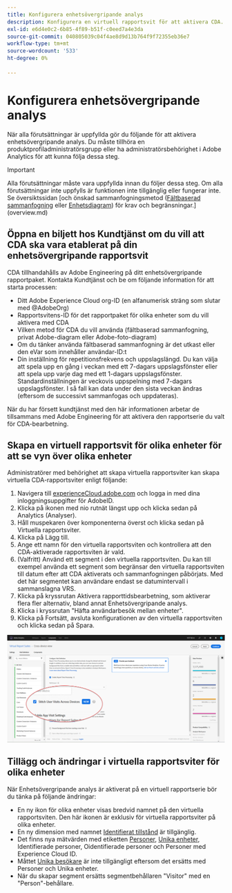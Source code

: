 ```yaml
---
title: Konfigurera enhetsövergripande analys
description: Konfigurera en virtuell rapportsvit för att aktivera CDA.
exl-id: e6d4e0c2-6b85-4f89-b51f-c0eed7a4e3da
source-git-commit: 040805039c04f4ae8d9d13b764f9f72355eb36e7
workflow-type: tm+mt
source-wordcount: '533'
ht-degree: 0%

---
```


# Konfigurera enhetsövergripande analys

När alla förutsättningar är uppfyllda gör du följande för att aktivera enhetsövergripande analys. Du måste tillhöra en produktprofiladministratörsgrupp eller ha administratörsbehörighet i Adobe Analytics för att kunna följa dessa steg.

>[!IMPORTANT]
>
>Alla förutsättningar måste vara uppfyllda innan du följer dessa steg. Om alla förutsättningar inte uppfylls är funktionen inte tillgänglig eller fungerar inte. Se översiktssidan [och önskad sammanfogningsmetod ([Fältbaserad sammanfogning](field-based-stitching.md) eller [Enhetsdiagram](device-graph.md)) för krav och begränsningar.](overview.md)

## Öppna en biljett hos Kundtjänst om du vill att CDA ska vara etablerat på din enhetsövergripande rapportsvit

CDA tillhandahålls av Adobe Engineering på ditt enhetsövergripande rapportpaket. Kontakta Kundtjänst och be om följande information för att starta processen:

* Ditt Adobe Experience Cloud org-ID (en alfanumerisk sträng som slutar med @AdobeOrg)
* Rapportsvitens-ID för det rapportpaket för olika enheter som du vill aktivera med CDA
* Vilken metod för CDA du vill använda (fältbaserad sammanfogning, privat Adobe-diagram eller Adobe-foto-diagram)
* Om du tänker använda fältbaserad sammanfogning är det utkast eller den eVar som innehåller användar-ID:t
* Din inställning för repetitionsfrekvens och uppslagslängd. Du kan välja att spela upp en gång i veckan med ett 7-dagars uppslagsfönster eller att spela upp varje dag med ett 1-dagars uppslagsfönster.
Standardinställningen är veckovis uppspelning med 7-dagars uppslagsfönster. I så fall kan data under den sista veckan ändras (eftersom de successivt sammanfogas och uppdateras).

När du har försett kundtjänst med den här informationen arbetar de tillsammans med Adobe Engineering för att aktivera den rapportserie du valt för CDA-bearbetning.

## Skapa en virtuell rapportsvit för olika enheter för att se vyn över olika enheter

Administratörer med behörighet att skapa virtuella rapportsviter kan skapa virtuella CDA-rapportsviter enligt följande:

1. Navigera till [experienceCloud.adobe.com](https://experiencecloud.adobe.com) och logga in med dina inloggningsuppgifter för AdobeID.
2. Klicka på ikonen med nio rutnät längst upp och klicka sedan på Analytics (Analyser).
3. Håll muspekaren över komponenterna överst och klicka sedan på Virtuella rapportsviter.
4. Klicka på Lägg till.
5. Ange ett namn för den virtuella rapportsviten och kontrollera att den CDA-aktiverade rapportsviten är vald.
6. (Valfritt) Använd ett segment i den virtuella rapportsviten. Du kan till exempel använda ett segment som begränsar den virtuella rapportsviten till datum efter att CDA aktiverats och sammanfogningen påbörjats. Med det här segmentet kan användare endast se datumintervall i sammanslagna VRS.
7. Klicka på kryssrutan Aktivera rapporttidsbearbetning, som aktiverar flera fler alternativ, bland annat Enhetsövergripande analys.
8. Klicka i kryssrutan &quot;Häfta användarbesök mellan enheter&quot;.
9. Klicka på Fortsätt, avsluta konfigurationen av den virtuella rapportsviten och klicka sedan på Spara.

![CDA-kryssruta](assets/cda-checkbox.png)

## Tillägg och ändringar i virtuella rapportsviter för olika enheter

När Enhetsövergripande analys är aktiverat på en virtuell rapportserie bör du tänka på följande ändringar:

* En ny ikon för olika enheter visas bredvid namnet på den virtuella rapportsviten. Den här ikonen är exklusiv för virtuella rapportsviter på olika enheter.
* En ny dimension med namnet [Identifierat tillstånd](../dimensions/identified-state.md) är tillgänglig.
* Det finns nya mätvärden med etiketten [Personer](../metrics/people.md), [Unika enheter](../metrics/unique-devices.md), Identifierade personer, Oidentifierade personer och Personer med Experience Cloud ID.
* Måttet [Unika besökare](../metrics/unique-visitors.md) är inte tillgängligt eftersom det ersätts med Personer och Unika enheter.
* När du skapar segment ersätts segmentbehållaren &quot;Visitor&quot; med en &quot;Person&quot;-behållare.
